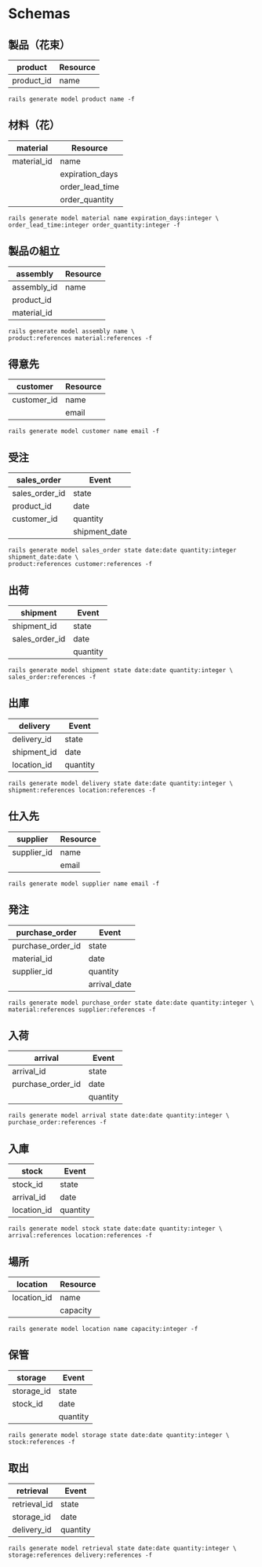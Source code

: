 # Schemas


## 製品（花束）

product    | Resource
-----------|---------
product_id | name

```
rails generate model product name -f
```

## 材料（花）

material    | Resource
------------|---------
material_id | name
            | expiration_days
            | order_lead_time
            | order_quantity

```
rails generate model material name expiration_days:integer \
order_lead_time:integer order_quantity:integer -f
```

## 製品の組立

assembly    | Resource
------------|---------
assembly_id | name
product_id  |
material_id |

```
rails generate model assembly name \
product:references material:references -f
```

## 得意先

customer    | Resource
------------|---------
customer_id | name
            | email

```
rails generate model customer name email -f
```

## 受注

sales_order    | Event
---------------|---------
sales_order_id | state
product_id     | date
customer_id    | quantity
               | shipment_date

```
rails generate model sales_order state date:date quantity:integer shipment_date:date \
product:references customer:references -f
```

## 出荷

shipment       | Event
---------------|---------
shipment_id    | state
sales_order_id | date
               | quantity

```
rails generate model shipment state date:date quantity:integer \
sales_order:references -f
```

## 出庫

delivery    | Event
------------|------------
delivery_id | state
shipment_id | date
location_id | quantity

```
rails generate model delivery state date:date quantity:integer \
shipment:references location:references -f
```

## 仕入先

supplier    | Resource
------------|------------
supplier_id | name
            | email

```
rails generate model supplier name email -f
```

## 発注

purchase_order    | Event
------------------|------
purchase_order_id | state
material_id       | date
supplier_id       | quantity
                  | arrival_date

```
rails generate model purchase_order state date:date quantity:integer \
material:references supplier:references -f
```

## 入荷

arrival           | Event
------------------|------
arrival_id        | state
purchase_order_id | date
                  | quantity

```
rails generate model arrival state date:date quantity:integer \
purchase_order:references -f
```

## 入庫

stock       | Event
------------|------------
stock_id    | state
arrival_id  | date
location_id | quantity

```
rails generate model stock state date:date quantity:integer \
arrival:references location:references -f
```

## 場所

location    | Resource
------------|------------
location_id | name
            | capacity

```
rails generate model location name capacity:integer -f
```

## 保管

storage    | Event
-----------|-----------
storage_id | state
stock_id   | date
           | quantity

```
rails generate model storage state date:date quantity:integer \
stock:references -f
```

## 取出

retrieval    | Event
-------------|-----------
retrieval_id | state
storage_id   | date
delivery_id  | quantity

```
rails generate model retrieval state date:date quantity:integer \
storage:references delivery:references -f
```
